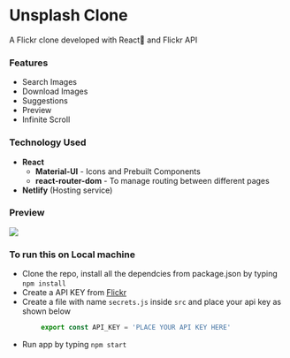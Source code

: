 # Unsplash Clone
A Flickr clone developed with React🚀 and Flickr API


### Features
- Search Images
- Download Images
- Suggestions
- Preview
- Infinite Scroll

### Technology Used
* **React**
    * **Material-UI** - Icons and Prebuilt Components
     * **react-router-dom** - To manage routing between different pages
* **Netlify** (Hosting service)


### Preview
<img src="./public/preview.gif" />


### To run this on Local machine
* Clone the repo, install all the dependcies from package.json by typing `npm install`
* Create a API KEY from [Flickr](https://www.flickr.com/services/api/flickr.photos.getRecent.html)
* Create a file with name `secrets.js` inside `src` and place your api key as shown below
```javascript 
        export const API_KEY = 'PLACE YOUR API KEY HERE'   
```
* Run app by typing `npm start`